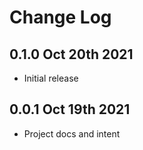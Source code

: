 # Change Log

## 0.1.0 Oct 20th 2021

- Initial release

## 0.0.1 Oct 19th 2021

- Project docs and intent

